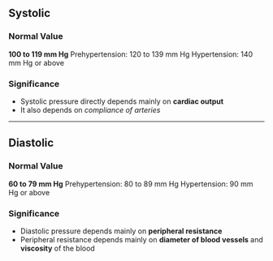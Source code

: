 ## Systolic
### Normal Value
**100 to 119 mm Hg**
Prehypertension: 120 to 139 mm Hg
Hypertension: 140 mm Hg or above

### Significance
- Systolic pressure directly depends mainly on **cardiac output**
- It also depends on *compliance of arteries*
---

## Diastolic
### Normal Value
**60 to 79 mm Hg**
Prehypertension: 80 to 89 mm Hg
Hypertension: 90 mm Hg or above

### Significance
- Diastolic pressure depends mainly on **peripheral resistance**
- Peripheral resistance depends mainly on **diameter of blood vessels** and **viscosity** of the blood